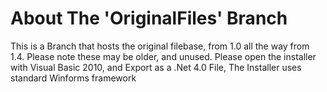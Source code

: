 # About The 'OriginalFiles' Branch

This is a Branch that hosts the original filebase, from 1.0 all the way from 1.4.
Please note these may be older, and unused.
Please open the installer with Visual Basic 2010, and Export as a .Net 4.0 File, The Installer uses standard Winforms framework
